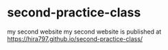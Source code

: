 # second-practice-class
my second website
my second website is published at https://hira797.github.io/second-practice-class/
